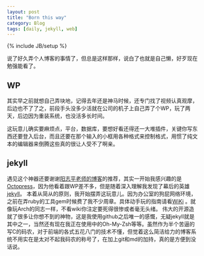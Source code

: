 ```yaml
---
layout: post
title: "Born this way"
category: Blog
tags: [daily, jekyll, web]
---
```

{% include JB/setup %}

说了好久弄个人博客的事情了，但总是这样那样，说白了也就是自己懒，好歹现在勉强能看了。

## WP

其实早之前就想自己弄块地，记得去年还是神马时候，还专门找了视频认真观摩，后边也不了了之，前段手头没多少活就在公司的机子上自己弄了个WP，玩了两天，后边因为重装系统，也没活多长时间。

这玩意儿确实要麻烦点，平台，数据库，要想好看还得还一大堆插件，关键你写东西还要登入后台，而且还要在那个输入的小框用各种格式来控制格式，用惯了纯文本的编辑器来倒腾这些真的很让人受不了啊亲。

## jekyll

遇见这个神器还要谢谢[阳志平老师的博客](http://www.yangzhiping.com/)的推荐，其实一开始我感兴趣的是[Octopress](http://octopress.org/)，因为他看着跟WP差不多，但是随着深入理解我发现了幕后的英雄[jekyll](https://github.com/mojombo/jekyll)。
本着从简从的原则，我开始摆弄这玩意儿。因为办公室的狗屁网络环境，之前在弄ruby的工具gem时候费了我不少周章。具体动手玩的指南请看[WiKi](https://github.com/mojombo/jekyll/wiki) 。就像玩Arch的同志一样，不看wiki你注定要死得很惨或者毫无头绪。
伟大的开源造就了很多让你想不到的神物，这是我使用github之后唯一的感慨，无疑jekyll就是其中之一，当然还有现在我正在使用中的Oh-My-Zsh等等。虽然作为半个苦逼的写C的码农，对于前端的各式五花八门的技术不懂，但觉着这么简洁给力的博客系统不用实在是太对不起我码农的称号了，在加上git和md的加持，真的是方便到没话说。
